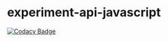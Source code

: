 # experiment-api-javascript

[![Codacy Badge](https://api.codacy.com/project/badge/Grade/2b41cd0e6d514b6788b398e05f0546f0)](https://www.codacy.com/app/GroupByInc/experiment-api-javascript?utm_source=github.com&utm_medium=referral&utm_content=groupby/experiment-api-javascript&utm_campaign=badger)
